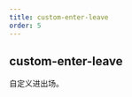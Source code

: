 ```yaml
---
title: custom-enter-leave
order: 5
---
```


## custom-enter-leave

自定义进出场。

<code src="../examples/custom-enter-leave.tsx" />
